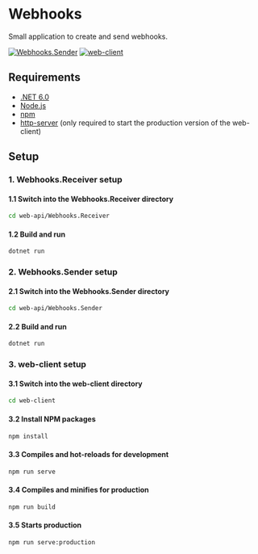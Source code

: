 # Webhooks

Small application to create and send webhooks.

[![Webhooks.Sender](https://github.com/gianantoniopini/webhooks/actions/workflows/webhooks-sender.yml/badge.svg)](https://github.com/gianantoniopini/webhooks/actions/workflows/webhooks-sender.yml)
[![web-client](https://github.com/gianantoniopini/webhooks/actions/workflows/web-client.yml/badge.svg)](https://github.com/gianantoniopini/webhooks/actions/workflows/web-client.yml)

## Requirements

- [.NET 6.0][1]
- [Node.js][2]
- [npm][3]
- [http-server][4] (only required to start the production version of the web-client)

## Setup

### 1. Webhooks.Receiver setup

#### 1.1 Switch into the Webhooks.Receiver directory

```sh
cd web-api/Webhooks.Receiver
```

#### 1.2 Build and run

```sh
dotnet run
```

### 2. Webhooks.Sender setup

#### 2.1 Switch into the Webhooks.Sender directory

```sh
cd web-api/Webhooks.Sender
```

#### 2.2 Build and run

```sh
dotnet run
```

### 3. web-client setup

#### 3.1 Switch into the web-client directory

```sh
cd web-client
```

#### 3.2 Install NPM packages

```sh
npm install
```

#### 3.3 Compiles and hot-reloads for development

```sh
npm run serve
```

#### 3.4 Compiles and minifies for production

```sh
npm run build
```

#### 3.5 Starts production

```sh
npm run serve:production
```

<!-- MARKDOWN LINKS -->

[1]: https://dotnet.microsoft.com/en-us/download/dotnet/6.0
[2]: https://nodejs.org/en/download/current/
[3]: https://nodejs.org/en/download/current/
[4]: https://www.npmjs.com/package/http-server
